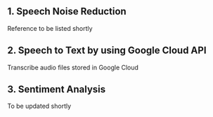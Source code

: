  ## 1. Speech Noise Reduction
 Reference to be listed shortly
 ## 2. Speech to Text by using Google Cloud API 
 Transcribe audio files stored in Google Cloud
 ## 3. Sentiment Analysis
 To be updated shortly
   